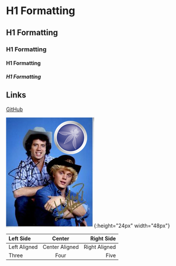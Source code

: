 # H1 Formatting
## H1 Formatting
### H1 Formatting
#### H1 Formatting
##### H1 Formatting


## Links

[GitHub](http://github.com)



![Good Old Boys](/files/goodolboys.png){:height="24px" width="48px"}

|Left Side | Center | Right Side|
|:---|:---:|---:|
|Left Aligned|Center Aligned|Right Aligned|
|Three|Four|Five|

